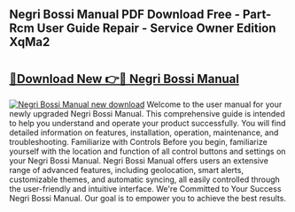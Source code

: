 ## Negri Bossi Manual PDF Download Free - Part-Rcm User Guide Repair - Service Owner Edition XqMa2

# <h2><a href="http://cf26898.oget.top/?id=Negri+Bossi+Manual">🔗Download New 👉🔴 Negri Bossi Manual</a></h2>

[![Negri Bossi Manual new download](https://i.imgur.com/5g1atiW.png)](http://cf26898.oget.top/?id=Negri+Bossi+Manual)
Welcome to the user manual for your newly upgraded Negri Bossi Manual. This comprehensive guide is intended to help you understand and operate your product successfully. You will find detailed information on features, installation, operation, maintenance, and troubleshooting. Familiarize with Controls Before you begin, familiarize yourself with the location and function of all control buttons and settings on your Negri Bossi Manual. Negri Bossi Manual offers users an extensive range of advanced features, including geolocation, smart alerts, customizable themes, and automatic syncing, all easily controlled through the user-friendly and intuitive interface. We're Committed to Your Success Negri Bossi Manual. Our goal is to empower you to achieve the best results.
